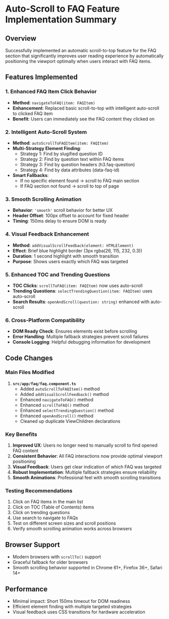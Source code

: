 # Auto-Scroll to FAQ Feature Implementation Summary

## Overview
Successfully implemented an automatic scroll-to-top feature for the FAQ section that significantly improves user reading experience by automatically positioning the viewport optimally when users interact with FAQ items.

## Features Implemented

### 1. Enhanced FAQ Item Click Behavior
- **Method**: `navigateToFAQ(item: FAQItem)`
- **Enhancement**: Replaced basic scroll-to-top with intelligent auto-scroll to clicked FAQ item
- **Benefit**: Users can immediately see the FAQ content they clicked on

### 2. Intelligent Auto-Scroll System
- **Method**: `autoScrollToFAQItem(item: FAQItem)`
- **Multi-Strategy Element Finding**:
  - Strategy 1: Find by slugified question ID
  - Strategy 2: Find by question text within FAQ items
  - Strategy 3: Find by question headers (h3.faq-question)
  - Strategy 4: Find by data attributes (data-faq-id)
- **Smart Fallbacks**:
  - If no specific element found → scroll to FAQ main section
  - If FAQ section not found → scroll to top of page

### 3. Smooth Scrolling Animation
- **Behavior**: `'smooth'` scroll behavior for better UX
- **Header Offset**: 100px offset to account for fixed header
- **Timing**: 150ms delay to ensure DOM is ready

### 4. Visual Feedback Enhancement
- **Method**: `addVisualScrollFeedback(element: HTMLElement)`
- **Effect**: Brief blue highlight border (3px rgba(26, 115, 232, 0.3))
- **Duration**: 1 second highlight with smooth transition
- **Purpose**: Shows users exactly which FAQ was targeted

### 5. Enhanced TOC and Trending Questions
- **TOC Clicks**: `scrollToFAQ(item: FAQItem)` now uses auto-scroll
- **Trending Questions**: `selectTrendingQuestion(item: FAQItem)` uses auto-scroll
- **Search Results**: `openAndScroll(question: string)` enhanced with auto-scroll

### 6. Cross-Platform Compatibility
- **DOM Ready Check**: Ensures elements exist before scrolling
- **Error Handling**: Multiple fallback strategies prevent scroll failures
- **Console Logging**: Helpful debugging information for development

## Code Changes

### Main Files Modified
1. **`src/app/faq/faq.component.ts`**
   - Added `autoScrollToFAQItem()` method
   - Added `addVisualScrollFeedback()` method
   - Enhanced `navigateToFAQ()` method
   - Enhanced `scrollToFAQ()` method
   - Enhanced `selectTrendingQuestion()` method
   - Enhanced `openAndScroll()` method
   - Cleaned up duplicate ViewChildren declarations

### Key Benefits
1. **Improved UX**: Users no longer need to manually scroll to find opened FAQ content
2. **Consistent Behavior**: All FAQ interactions now provide optimal viewport positioning
3. **Visual Feedback**: Users get clear indication of which FAQ was targeted
4. **Robust Implementation**: Multiple fallback strategies ensure reliability
5. **Smooth Animations**: Professional feel with smooth scrolling transitions

### Testing Recommendations
1. Click on FAQ items in the main list
2. Click on TOC (Table of Contents) items
3. Click on trending questions
4. Use search to navigate to FAQs
5. Test on different screen sizes and scroll positions
6. Verify smooth scrolling animation works across browsers

## Browser Support
- Modern browsers with `scrollTo()` support
- Graceful fallback for older browsers
- Smooth scrolling behavior supported in Chrome 61+, Firefox 36+, Safari 14+

## Performance
- Minimal impact: Short 150ms timeout for DOM readiness
- Efficient element finding with multiple targeted strategies
- Visual feedback uses CSS transitions for hardware acceleration